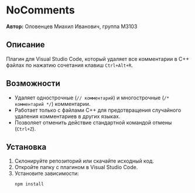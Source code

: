 # NoComments

**Автор:** Оловенцев Миахил Иванович, группа М3103
## Описание

Плагин для Visual Studio Code, который удаляет все комментарии в C++ файлах по нажатию сочетания клавиш `Ctrl+Alt+R`.

## Возможности

- Удаляет однострочные (`// комментарий`) и многострочные (`/* комментарий */`) комментарии.
- Работает только с файлами C++ для предотвращения случайного удаления комментариев в других языках.
- Позволяет отменить действие стандартной командой отмены (`Ctrl+Z`).

## Установка

1. Склонируйте репозиторий или скачайте исходный код.
2. Откройте папку с плагином в Visual Studio Code.
3. Установите зависимости:
   ```bash
   npm install
